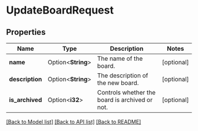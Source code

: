 # UpdateBoardRequest

## Properties

Name | Type | Description | Notes
------------ | ------------- | ------------- | -------------
**name** | Option<**String**> | The name of the board. | [optional]
**description** | Option<**String**> | The description of the new board. | [optional]
**is_archived** | Option<**i32**> | Controls whether the board is archived or not. | [optional]

[[Back to Model list]](../README.md#documentation-for-models) [[Back to API list]](../README.md#documentation-for-api-endpoints) [[Back to README]](../README.md)


